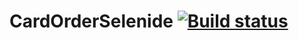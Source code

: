 # CardOrderSelenide [![Build status](https://ci.appveyor.com/api/projects/status/d31tv55eetj6ygv8/branch/master?svg=true)](https://ci.appveyor.com/project/AlexGeorgiadi/cardorderselenide/branch/master)

